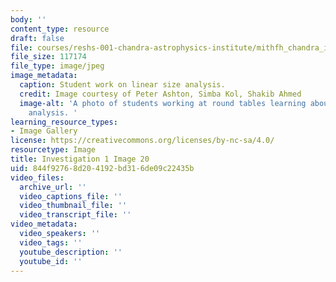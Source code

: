 ```yaml
---
body: ''
content_type: resource
draft: false
file: courses/reshs-001-chandra-astrophysics-institute/mithfh_chandra_inv1_li_an2.jpg
file_size: 117174
file_type: image/jpeg
image_metadata:
  caption: Student work on linear size analysis.
  credit: Image courtesy of Peter Ashton, Simba Kol, Shakib Ahmed
  image-alt: 'A photo of students working at round tables learning about linear size
    analysis. '
learning_resource_types:
- Image Gallery
license: https://creativecommons.org/licenses/by-nc-sa/4.0/
resourcetype: Image
title: Investigation 1 Image 20
uid: 844f9276-8d20-4192-bd31-6de09c22435b
video_files:
  archive_url: ''
  video_captions_file: ''
  video_thumbnail_file: ''
  video_transcript_file: ''
video_metadata:
  video_speakers: ''
  video_tags: ''
  youtube_description: ''
  youtube_id: ''
---
```

